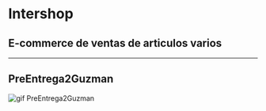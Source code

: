 # Intershop
## E-commerce de ventas de articulos varios

---
## PreEntrega2Guzman

![gif PreEntrega2Guzman ](./src/assets/Grabaci%C3%B3n%20de%20pantalla%202023-02-21%20a%20la(s)%2013.47.49.gif)

